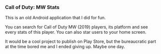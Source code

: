 ### Call of Duty: MW Stats
This is an old Android application that I did for fun.  

You can search for Call of Duty MW (2019) players, its platform and see every stats of this player. You can also star users to your home screen.    

It would be a cool project to publish on Play Store, but the bureaucratic part at the time bored me and I ended giving up. Maybe one day.
